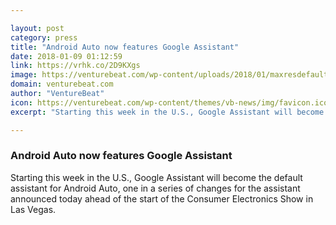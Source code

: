 ```yaml
---

layout: post
category: press
title: "Android Auto now features Google Assistant"
date: 2018-01-09 01:12:59
link: https://vrhk.co/2D9KXgs
image: https://venturebeat.com/wp-content/uploads/2018/01/maxresdefault.jpg?fit=780%2C439&strip=all
domain: venturebeat.com
author: "VentureBeat"
icon: https://venturebeat.com/wp-content/themes/vb-news/img/favicon.ico
excerpt: "Starting this week in the U.S., Google Assistant will become the default assistant for Android Auto, one in a series of changes for the assistant announced today ahead of the start of the Consumer Electronics Show in Las Vegas."

---
```


### Android Auto now features Google Assistant

Starting this week in the U.S., Google Assistant will become the default assistant for Android Auto, one in a series of changes for the assistant announced today ahead of the start of the Consumer Electronics Show in Las Vegas.